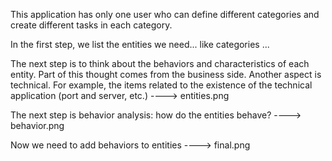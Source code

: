 This application has only one user who can define different categories and create different tasks in each category.

In the first step, we list the entities we need... like categories ...

The next step is to think about the behaviors and characteristics of each entity.
Part of this thought comes from the business side.
Another aspect is technical.
For example, the items related to the existence of the technical application (port and server, etc.)  ----> entities.png

The next step is behavior analysis: how do the entities behave?
 ----> behavior.png

Now we need to add behaviors to entities
 ----> final.png